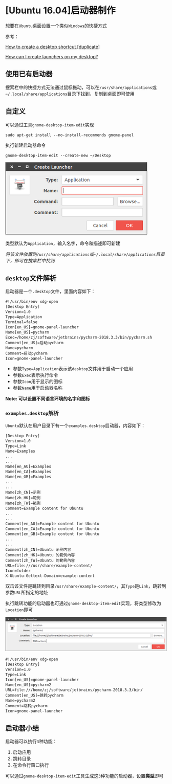 
# [Ubuntu 16.04]启动器制作

想要在`Ubuntu`桌面设置一个类似`Windows`的快捷方式

参考：

[How to create a desktop shortcut [duplicate]](https://askubuntu.com/questions/854373/how-to-create-a-desktop-shortcut/854398)

[How can I create launchers on my desktop?](https://askubuntu.com/questions/64222/how-can-i-create-launchers-on-my-desktop)

## 使用已有启动器

搜索栏中的快捷方式无法通过鼠标拖动，可以在`/usr/share/applications`或`~/.local/share/applications`目录下找到，复制到桌面即可使用

## 自定义

可以通过工具`gnome-desktop-item-edit`实现

    sudo apt-get install --no-install-recommends gnome-panel

执行新建启动器命令

    gnome-desktop-item-edit --create-new ~/Desktop

![](./imgs/gnome-desktop.png)

类型默认为`Application`，输入名字，命令和描述即可新建

*将该文件放置到`/usr/share/applications`或`~/.local/share/applications`目录下，即可在搜索栏中找到*

## `desktop`文件解析

启动器是一个`.desktop`文件，里面内容如下：

    #!/usr/bin/env xdg-open
    [Desktop Entry]
    Version=1.0
    Type=Application
    Terminal=false
    Icon[en_US]=gnome-panel-launcher
    Name[en_US]=pycharm
    Exec=/home/zj/software/jetbrains/pycharm-2018.3.3/bin/pycharm.sh
    Comment[en_US]=启动pycharm
    Name=pycharm
    Comment=启动pycharm
    Icon=gnome-panel-launcher

* 参数`Type=Application`表示该`desktop`文件用于启动一个应用
* 参数`Exec`表示执行命令
* 参数`Icon`用于显示的图标
* 参数`Name`用于启动器名称

**Note: 可以设置不同语言环境的名字和图标**

### `examples.desktop`解析

`Ubuntu`默认在用户目录下有一个`examples.desktop`启动器，内容如下：

    [Desktop Entry]
    Version=1.0
    Type=Link
    Name=Examples
    ...
    ...
    Name[en_AU]=Examples
    Name[en_CA]=Examples
    Name[en_GB]=Examples
    ...
    ...
    Name[zh_CN]=示例
    Name[zh_HK]=範例
    Name[zh_TW]=範例
    Comment=Example content for Ubuntu
    ...
    ...
    Comment[en_AU]=Example content for Ubuntu
    Comment[en_CA]=Example content for Ubuntu
    Comment[en_GB]=Example content for Ubuntu
    ...
    ...
    Comment[zh_CN]=Ubuntu 示例内容
    Comment[zh_HK]=Ubuntu 的範例內容
    Comment[zh_TW]=Ubuntu 的範例內容
    URL=file:///usr/share/example-content/
    Icon=folder
    X-Ubuntu-Gettext-Domain=example-content

双击该文件是跳转到目录`/usr/share/example-content/`，其`Type`是`Link`，跳转到参数`URL`所指定的地址

执行跳转功能的启动器也可通过`gnome-desktop-item-edit`实现，将类型修改为`Location`即可

![](./imgs/desktop-location.png)

    #!/usr/bin/env xdg-open
    [Desktop Entry]
    Version=1.0
    Type=Link
    Icon[en_US]=gnome-panel-launcher
    Name[en_US]=pycharm2
    URL=file:///home/zj/software/jetbrains/pycharm-2018.3.3/bin/
    Comment[en_US]=跳转pycharm
    Name=pycharm2
    Comment=跳转pycharm
    Icon=gnome-panel-launcher

## 启动器小结

启动器可以执行`3`种功能：

1. 启动应用
2. 跳转目录
3. 在命令行窗口执行

可以通过`gnome-desktop-item-edit`工具生成这`3`种功能的启动器，设置**类型**即可
